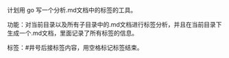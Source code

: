 计划用 go 写一个分析.md文档中的标签的工具。

功能：对当前目录以及所有子目录中的.md文档进行标签分析，并且在当前目录下生成一个.md文档，里面记录了所有标签的信息。

标签：#井号后接标签内容，用空格标记标签结束。